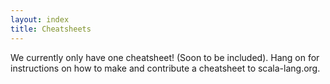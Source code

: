 ```yaml
---
layout: index
title: Cheatsheets
---
```


We currently only have one cheatsheet! (Soon to be included). Hang on for instructions on how to make and contribute a cheatsheet to scala-lang.org.

